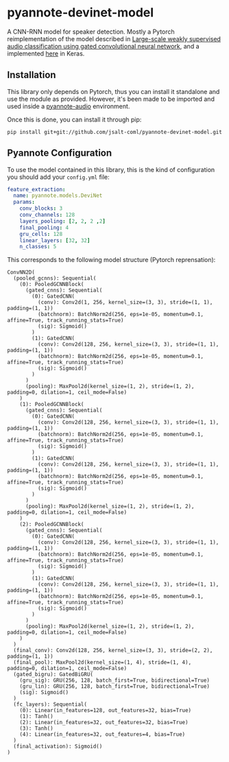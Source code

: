 # pyannote-devinet-model

A CNN-RNN model for speaker detection. Mostly a Pytorch reimplementation of the model 
described in [Large-scale weakly supervised audio classification using gated convolutional neural network](https://arxiv.org/abs/1710.00343), 
and a implemented [here](https://github.com/yongxuUSTC/dcase2017_task4_cvssp) in Keras.

## Installation

This library only depends on Pytorch, thus you can install it standalone and use the module
as provided. However, it's been made to be imported and used inside a
 [pyannote-audio](https://github.com/pyannote/pyannote-audio) environment.
 
Once this is done, you can install it through pip:

``` 
pip install git+git://github.com/jsalt-coml/pyannote-devinet-model.git
``` 

## Pyannote Configuration

To use the model contained in this library, this is the kind of configuration you
should add your `config.yml` file:

```yaml
feature_extraction:
  name: pyannote.models.DeviNet
  params:
    conv_blocks: 3
    conv_channels: 128
    layers_pooling: [2, 2, 2 ,2]
    final_pooling: 4
    gru_cells: 128
    linear_layers: [32, 32]
    n_classes: 5
```

This corresponds to the following model structure (Pytorch reprensation):

```
ConvNN2D(
  (pooled_gcnns): Sequential(
    (0): PooledGCNNBlock(
      (gated_cnns): Sequential(
        (0): GatedCNN(
          (conv): Conv2d(1, 256, kernel_size=(3, 3), stride=(1, 1), padding=(1, 1))
          (batchnorm): BatchNorm2d(256, eps=1e-05, momentum=0.1, affine=True, track_running_stats=True)
          (sig): Sigmoid()
        )
        (1): GatedCNN(
          (conv): Conv2d(128, 256, kernel_size=(3, 3), stride=(1, 1), padding=(1, 1))
          (batchnorm): BatchNorm2d(256, eps=1e-05, momentum=0.1, affine=True, track_running_stats=True)
          (sig): Sigmoid()
        )
      )
      (pooling): MaxPool2d(kernel_size=(1, 2), stride=(1, 2), padding=0, dilation=1, ceil_mode=False)
    )
    (1): PooledGCNNBlock(
      (gated_cnns): Sequential(
        (0): GatedCNN(
          (conv): Conv2d(128, 256, kernel_size=(3, 3), stride=(1, 1), padding=(1, 1))
          (batchnorm): BatchNorm2d(256, eps=1e-05, momentum=0.1, affine=True, track_running_stats=True)
          (sig): Sigmoid()
        )
        (1): GatedCNN(
          (conv): Conv2d(128, 256, kernel_size=(3, 3), stride=(1, 1), padding=(1, 1))
          (batchnorm): BatchNorm2d(256, eps=1e-05, momentum=0.1, affine=True, track_running_stats=True)
          (sig): Sigmoid()
        )
      )
      (pooling): MaxPool2d(kernel_size=(1, 2), stride=(1, 2), padding=0, dilation=1, ceil_mode=False)
    )
    (2): PooledGCNNBlock(
      (gated_cnns): Sequential(
        (0): GatedCNN(
          (conv): Conv2d(128, 256, kernel_size=(3, 3), stride=(1, 1), padding=(1, 1))
          (batchnorm): BatchNorm2d(256, eps=1e-05, momentum=0.1, affine=True, track_running_stats=True)
          (sig): Sigmoid()
        )
        (1): GatedCNN(
          (conv): Conv2d(128, 256, kernel_size=(3, 3), stride=(1, 1), padding=(1, 1))
          (batchnorm): BatchNorm2d(256, eps=1e-05, momentum=0.1, affine=True, track_running_stats=True)
          (sig): Sigmoid()
        )
      )
      (pooling): MaxPool2d(kernel_size=(1, 2), stride=(1, 2), padding=0, dilation=1, ceil_mode=False)
    )
  )
  (final_conv): Conv2d(128, 256, kernel_size=(3, 3), stride=(2, 2), padding=(1, 1))
  (final_pool): MaxPool2d(kernel_size=(1, 4), stride=(1, 4), padding=0, dilation=1, ceil_mode=False)
  (gated_bigru): GatedBiGRU(
    (gru_sig): GRU(256, 128, batch_first=True, bidirectional=True)
    (gru_lin): GRU(256, 128, batch_first=True, bidirectional=True)
    (sig): Sigmoid()
  )
  (fc_layers): Sequential(
    (0): Linear(in_features=128, out_features=32, bias=True)
    (1): Tanh()
    (2): Linear(in_features=32, out_features=32, bias=True)
    (3): Tanh()
    (4): Linear(in_features=32, out_features=4, bias=True)
  )
  (final_activation): Sigmoid()
)
```